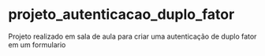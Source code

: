 # projeto_autenticacao_duplo_fator
Projeto realizado em sala de aula para criar uma autenticação de duplo fator em um formulario

